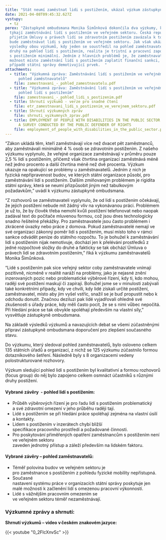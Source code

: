 ```yaml
---
title: "Stát neumí zaměstnat lidi s postižením, ukázal výzkum zástupkyně ombudsmana "
date: 2021-04-08T09:45:32.627Z
vystupy:
  - tz
perex: "Zástupkyně ombudsmana Monika Šimůnková dokončila dva výzkumy, které se
  týkají zaměstnávání lidí s postižením ve veřejném sektoru. Česká republika se
  přijetím Úmluvy o právech lidí se zdravotním postižením zavázala k tomu, že
  bude zaměstnávat lidi s postižením ve veřejném sektoru. Jak však ukázaly
  výsledky obou výzkumů, kdy jeden se soustředil na pohled zaměstnavatelů a
  druhý na pohled lidí s postižením, realita je tristní a pracovní zapojení lidí
  s postižením minimální. Jedním z hlavních problémů je, že zaměstnavatelé mají
  možnost místo zaměstnání lidí s postižením zaplatit finanční sankci, což je v
  případě státní správy demotivující prvek.  "
attachments:
  - title: "Výzkumná zpráva: Zaměstnávání lidí s postižením ve veřejném sektoru –
      pohled zaměstnavatelů"
    file: zamestnavani_-_pohled_zamestnavatelu.pdf
  - title: "Výzkumná zpráva: Zaměstnávání lidí s postižením ve veřejném sektoru –
      pohled lidí s postižením"
    file: zamestnavani_-_pohled_lidi_s_postizenim.pdf
  - title: Shrnutí výzkumů - verze pro snadné čtení
    file: etr_zamestnavani_lidi_s_postizenim_ve_verejnem_sektoru.pdf
  - title: Shrnutí výzkumných zpráv
    file: shrnuti_vyzkumnych_zprav.pdf
  - title: EMPLOYMENT OF PEOPLE WITH DISABILITIES IN THE PUBLIC SECTOR - SUMMARY OF
      A SURVEY CONDUCTED BY THE PUBLIC DEFENDER OF RIGHTS
    file: employment_of_people_with_disabilities_in_the_public_sector.pdf
---
```

“Zákon ukládá těm, kteří zaměstnávají více než dvacet pět zaměstnanců, aby zaměstnávali minimálně 4 % osob se zdravotním postižením. Z našeho výzkumu vyplynulo, že veřejné organizace zaměstnávají v průměru pouze 2,5 % lidí s postižením, přičemž však čtvrtina organizací zaměstnává méně než jedno procento a další čtvrtina méně než dvě procenta. Výzkum ukazuje na opakující se problémy u zaměstnavatelů. Jedním z nich je fyzická nepřipravenost budov, ve kterých státní organizace působí, pro zaměstnávání lidí s postižením. Dalším zmiňovaným problémem je rigidita státní správy, která se neumí přizpůsobit jiným než tabulkovým požadavkům,” uvádí k výzkumu zástupkyně ombudsmana. 

“Z rozhovorů se zaměstnavateli vyplynulo, že od lidí s postižením očekávají, že jejich postižení nebude mít žádný vliv na vykonávanou práci. Problémem je už to, že by člověk třeba nemohl kvůli postižení telefonovat nebo naopak zadával text do počítače mluvenou formou, což jsou dnes technologicky snadno řešitelné překážky. Pro zaměstnavatele jsou často problémem i zkrácené úvazky nebo práce z domova. Pokud zaměstnavatelé nemají ve své organizaci zákonný poměr lidí s postižením, musí místo toho v rámci sankce odvádět peníze do státního rozpočtu. To je bohužel k zaměstnávání lidí s postižením nijak nemotivuje, dochází jen k přelévání prostředků z jedné rozpočtové složky do druhé a fakticky se tak obchází Úmluva o právech lidí se zdravotním postižením,” říká k výzkumu zaměstnavatelů Monika Šimůnková. 

“Lidé s postižením pak sice veřejný sektor coby zaměstnavatele vnímají pozitivně, nicméně v realitě naráží na problémy, jako je nejasné znění inzerovaných pozic nebo problematické výběrové řízení, kdy ti, kdo mohou, raději své postižení maskují či zapírají. Bohužel jsme se v minulosti zabývali také konkrétními případy, kdy ve chvíli, kdy lidé získali určité postižení, zaměstnavatel, místo aby jim vyšel vstříc, snažil se je buď propustit nebo k odchodu donutit. Značnou deziluzi pak lidé vyjadřovali ohledně své zkušenosti s úřady práce, kdy měli často pocit, že se s nimi vůbec nepočítá. Při hledání práce se tak obvykle spoléhají především na vlastní síly,” vysvětluje zástupkyně ombudsmana. 

Na základě výsledků výzkumů a navazujících debat se všemi zúčastněnými připraví zástupkyně ombudsmana doporučení pro zlepšení současného stavu.  

Do výzkumu, který sledoval pohled zaměstnavatelů, bylo osloveno celkem 135 státních úřadů a organizací, z nichž se 125 výzkumu zúčastnilo formou dotazníkového šetření. Následně byly s 8 organizacemi vedeny polostrukturované rozhovory.  

Výzkum sledující pohled lidí s postižením byl kvalitativní a formou rozhovorů (focus group) do něj bylo zapojeno celkem osmnáct účastníků s různými druhy postižení.  

#### **Vybrané závěry  - pohled lidí s postižením:**  

* Průběh výběrových řízení je pro řadu lidí s postižením problematický a své zdravotní omezení v jeho průběhu raději tají. 
* Lidé s postižením se při hledání práce spoléhají zejména na vlastní úsilí a kontakty. 
* Lidem s postižením v inzerátech chybí bližší specifikace pracovního prostředí a požadované činnosti. 
* Pro poskytování přiměřených opatření zaměstnancům s postižením není ve veřejném sektoru zaveden jednotný přístup a záleží především na lidském faktoru. 

#### Vybrané závěry – pohled zaměstnavatelů: 

* Téměř polovina budov ve veřejném sektoru je pro zaměstnance s postižením z pohledu fyzické mobility nepřístupná.   
* Současné nastavení systému práce v organizacích státní správy poskytuje jen malé možnosti k začlenění lidí s omezenou pracovní výkonností.   
* Lidé s vážnějším pracovním omezením se ve veřejném sektoru téměř nezaměstnávají.  

### Výzkumné zprávy a shrnutí:

**Shrnutí výzkumů – video v českém znakovém jazyce:** [](https://youtu.be/0_2FlcXnvSc)

{{< youtube "0_2FlcXnvSc" >}}

[](https://youtu.be/0_2FlcXnvSc)